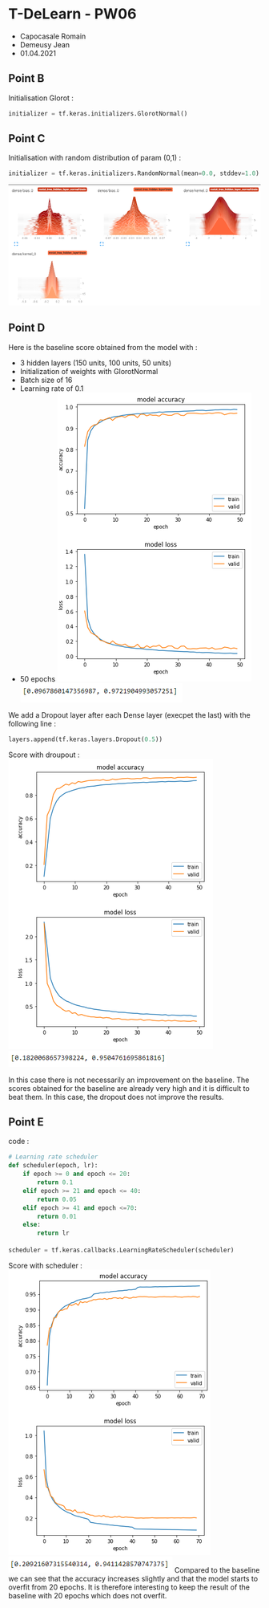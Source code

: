 # T-DeLearn - PW06
* Capocasale Romain
* Demeusy Jean
* 01.04.2021

## Point B
Initialisation Glorot :
```python
initializer = tf.keras.initializers.GlorotNormal()
```

## Point C
Initialisation with random distribution of param (0,1) :
```python
initializer = tf.keras.initializers.RandomNormal(mean=0.0, stddev=1.0)
```

![activation3layers.PNG](activation3layers.PNG)

## Point D
Here is the baseline score obtained from the model with : 
* 3 hidden layers (150 units, 100 units, 50 units)
* Initialization of weights with GlorotNormal 
* Batch size of 16
* Learning rate of 0.1
* 50 epochs
![baseline_plot.PNG](baseline_plot.PNG)
![baseline_score.PNG](baseline_score.PNG)

We add a Dropout layer after each Dense layer (execpet the last) with the following line : 

```python
layers.append(tf.keras.layers.Dropout(0.5))
```

Score with droupout :
![dropout_plot.PNG](dropout_plot.PNG)
![dropout_score.PNG](dropout_score.PNG)

In this case there is not necessarily an improvement on the baseline. The scores obtained for the baseline are already very high and it is difficult to beat them. In this case, the dropout does not improve the results.

## Point E
code : 
```python
# Learning rate scheduler
def scheduler(epoch, lr):
    if epoch >= 0 and epoch <= 20:
        return 0.1
    elif epoch >= 21 and epoch <= 40:
        return 0.05
    elif epoch >= 41 and epoch <=70:
        return 0.01
    else:
        return lr

scheduler = tf.keras.callbacks.LearningRateScheduler(scheduler)
```

Score with scheduler :
![scheduler_plot.PNG](scheduler_plot.PNG)
![scheduler_score.PNG](scheduler_score.PNG)
Compared to the baseline we can see that the accuracy increases slightly and that the model starts to overfit from 20 epochs. It is therefore interesting to keep the result of the baseline with 20 epochs which does not overfit.